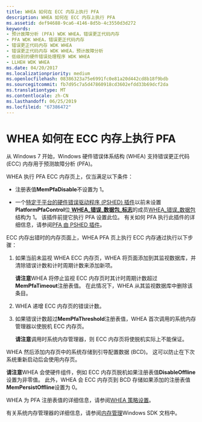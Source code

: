 ```yaml
---
title: WHEA 如何在 ECC 内存上执行 PFA
description: WHEA 如何在 ECC 内存上执行 PFA
ms.assetid: def94688-9ca6-4146-8d5b-4c3550d3d272
keywords:
- 预计故障分析 (PFA) WDK WHEA，错误更正代码内存
- PFA WDK WHEA，错误更正代码内存
- 错误更正代码内存 WDK WHEA
- 错误更正代码内存 WDK WHEA，预计故障分析
- 低级别的硬件错误处理程序 WDK WHEA
- LLHEH WDK WHEA
ms.date: 04/20/2017
ms.localizationpriority: medium
ms.openlocfilehash: 08386323a75e6991fc0e81a20d442cd8b18f9bdb
ms.sourcegitcommit: fb7d95c7a5d47860918cd3602efdd33b69dcf2da
ms.translationtype: MT
ms.contentlocale: zh-CN
ms.lasthandoff: 06/25/2019
ms.locfileid: "67386472"
---
```

# <a name="how-whea-performs-pfa-on-ecc-memory"></a>WHEA 如何在 ECC 内存上执行 PFA


从 Windows 7 开始，Windows 硬件错误体系结构 (WHEA) 支持错误更正代码 (ECC) 内存用于预测故障分析 (PFA)。

WHEA 执行 PFA ECC 内存页上，仅当满足以下条件：

-   注册表值**MemPfaDisable**不设置为 1。

-   一个[特定于平台的硬件错误驱动程序 (PSHED) 插件](platform-specific-hardware-error-driver-plug-ins2.md)以前未设置**PlatformPfaControl**位[ **WHEA\_错误\_数据包\_标志**](https://docs.microsoft.com/windows-hardware/drivers/ddi/content/ntddk/ns-ntddk-_whea_error_packet_flags)的成员[WHEA\_错误\_数据包](https://docs.microsoft.com/previous-versions/windows/hardware/drivers/ff560465(v=vs.85))结构为 1。 该插件前提它执行 PFA 设置此位。 有关如何 PFA 执行此插件的详细信息，请参阅[PFA 由 PSHED 插件](pfa-performed-by-a-pshed-plug-in.md)。

ECC 内存出错时的内存页面上，WHEA PFA 页上执行 ECC 内存通过执行以下步骤：

1.  如果当前未监视 WHEA ECC 内存页，WHEA 将页面添加到其监视数据库，并清除错误计数和计时周期计数来添加新项。

    **请注意**WHEA 将停止监视 ECC 内存页时其计时周期计数超过**MemPfaTimeout**注册表值。 在此情况下，WHEA 从其监视数据库中删除该条目。



2.  WHEA 递增 ECC 内存页的错误计数。

3.  如果错误计数超过**MemPfaThreshold**注册表值，WHEA 首次调用的系统内存管理器以使脱机 ECC 内存页。

    **请注意**调用时系统内存管理器，则 ECC 内存页将使脱机实际上不能保证。




WHEA 然后添加内存页中的系统存储到引导配置数据 (BCD)。 这可以防止在下次系统重新启动后会使用内存页。

**请注意**WHEA 会使硬件组件，例如 ECC 内存页脱机如果注册表值**DisableOffline**设置为非零值。 此外，WHEA 会 ECC 内存页到 BCD 存储如果添加的注册表值**MemPersistOffline**设置为 0。




WHEA 为 PFA 注册表值的详细信息，请参阅[WHEA 策略设置](whea-pfa-registry-settings.md)。

有关系统内存管理器的详细信息，请参阅[内存管理](https://go.microsoft.com/fwlink/p/?linkid=140723)Windows SDK 文档中。








